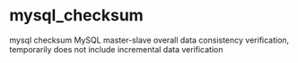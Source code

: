 # mysql_checksum
mysql checksum
MySQL master-slave overall data consistency verification, temporarily does not include incremental data verification

